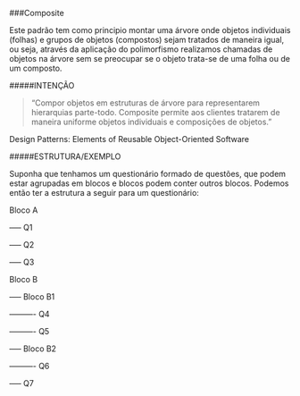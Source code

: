 ###Composite

Este padrão tem como principio montar uma árvore onde objetos individuais (folhas) e  grupos de objetos (compostos) sejam tratados de maneira igual, ou seja, através da aplicação do polimorfismo realizamos chamadas de objetos na árvore sem se preocupar se o objeto trata-se de uma folha ou de um composto.

#####INTENÇÃO

>“Compor objetos em estruturas de árvore para representarem hierarquias parte-todo. Composite permite aos clientes tratarem de maneira uniforme objetos individuais e composições de objetos.” 

Design Patterns: Elements of Reusable Object-Oriented Software

#####ESTRUTURA/EXEMPLO

Suponha que tenhamos um questionário formado de questões, que podem estar agrupadas em blocos e blocos podem conter outros blocos. Podemos então ter a estrutura a seguir para um questionário:

Bloco A

—– Q1

—– Q2

—– Q3

Bloco B

—– Bloco B1

———- Q4

———- Q5

—– Bloco B2

———- Q6

—– Q7

